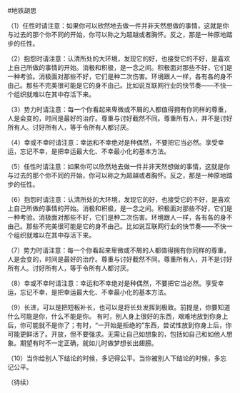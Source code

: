 #地铁胡思

（1）任性时请注意：如果你可以欣然地去做一件并非天然想做的事情，这就是你与过去的那个你不同的开始，你可以称之为超越或者胸怀。反之，那是一种原地踏步的任性。

（2）抱怨时请注意：认清所处的大环境，发现它的好，也接受它的不好，是喜欢上自己所做的事情的开始。消极和积极，是一念之间。积极面对那些不好，它们是一种考验。消极面对那些不好，它们是种二次伤害。环境跟人一样，各有各的身不由己。那些不完美很可能是它的身不由己。比如说互联网行业的快节奏——不快一个组织就难以在其中存活下来。

（3）势力时请注意：每一个你看起来卑微或不屑的人都值得拥有你同样的尊重，人是会变的，时间是最好的治疗。尊重与讨好截然不同。尊重所有人，并不是讨好所有人。讨好所有人，等于令所有人都讨厌。

（4）幸或不幸时请注意：幸运和不幸绝对是种偶然，不要把它当必然。享受幸运，忘记不幸，是把幸运最大化、不幸最小化的基本方法。

（5）任性时请注意：如果你可以欣然地去做一件并非天然想做的事情，这就是你与过去的那个你不同的开始，你可以称之为超越或者胸怀。反之，那是一种原地踏步的任性。

（6）抱怨时请注意：认清所处的大环境，发现它的好，也接受它的不好，是喜欢上自己所做的事情的开始。消极和积极，是一念之间。积极面对那些不好，它们是一种考验。消极面对那些不好，它们是种二次伤害。环境跟人一样，各有各的身不由己。那些不完美很可能是它的身不由己。比如说互联网行业的快节奏——不快一个组织就难以在其中存活下来。

（7）势力时请注意：每一个你看起来卑微或不屑的人都值得拥有你同样的尊重，人是会变的，时间是最好的治疗。尊重与讨好截然不同。尊重所有人，并不是讨好所有人。讨好所有人，等于令所有人都讨厌。

（8）幸或不幸时请注意：幸运和不幸绝对是种偶然，不要把它当必然。享受幸运，忘记不幸，是把幸运最大化、不幸最小化的基本方法。

（9）长进，可以是把短板补长，也可以是将长处发挥到极致。前提是，你要知道什么可能是你，什么不能是你。
有时，别人身上很好的东西，艰难地放到你身上后，你可能就不是你了；有时，“一开始是拒绝的”东西，尝试性放到你身上后，你可能更鲜活了。开放，但不要强求。无需让自己如想象的，包括如自己和如他人想象。期望有时不一定正确，就如儿时做梦想长出翅膀。

（10）当你给别人下结论的时候，多记得公平。当你被别人下结论的时候，多忘记公平。

（待续）